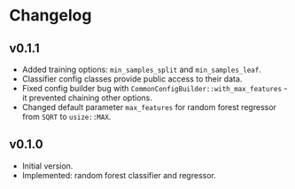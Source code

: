 # Changelog
## v0.1.1
* Added training options: `min_samples_split` and `min_samples_leaf`.
* Classifier config classes provide public access to their data.
* Fixed config builder bug with `CommonConfigBuilder::with_max_features` -
it prevented chaining other options.
* Changed default parameter `max_features` for random forest regressor from `SQRT` to `usize::MAX`.

## v0.1.0
* Initial version.
* Implemented: random forest classifier and regressor.
